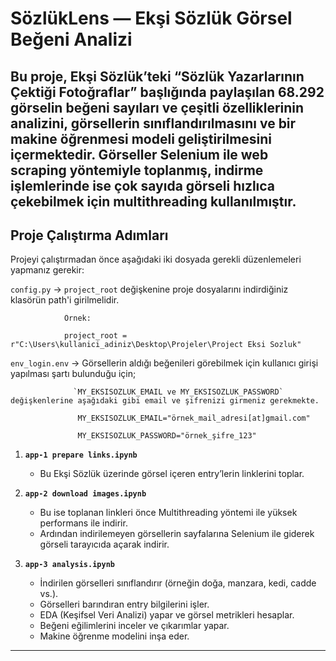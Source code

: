 # SözlükLens — Ekşi Sözlük Görsel Beğeni Analizi

Bu proje, Ekşi Sözlük’teki “Sözlük Yazarlarının Çektiği Fotoğraflar” başlığında paylaşılan 68.292 görselin beğeni sayıları ve çeşitli özelliklerinin analizini, görsellerin sınıflandırılmasını ve bir makine öğrenmesi modeli geliştirilmesini içermektedir.
Görseller Selenium ile web scraping yöntemiyle toplanmış, indirme işlemlerinde ise çok sayıda görseli hızlıca çekebilmek için multithreading kullanılmıştır.
---

##  Proje Çalıştırma Adımları

Projeyi çalıştırmadan önce aşağıdaki iki dosyada gerekli düzenlemeleri yapmanız gerekir:

`config.py` -> `project_root` değişkenine proje dosyalarını indirdiğiniz klasörün path'i girilmelidir.

                Örnek:
                
                project_root = r"C:\Users\kullanici_adiniz\Desktop\Projeler\Project Eksi Sozluk"

`env_login.env` -> Görsellerin aldığı beğenileri görebilmek için kullanıcı girişi yapılması şartı bulunduğu için;

                  `MY_EKSISOZLUK_EMAIL ve MY_EKSISOZLUK_PASSWORD` değişkenlerine aşağıdaki gibi email ve şifrenizi girmeniz gerekmekte.
                  
                   MY_EKSISOZLUK_EMAIL="örnek_mail_adresi[at]gmail.com"
                   
                   MY_EKSISOZLUK_PASSWORD="örnek_şifre_123"

1. **`app-1 prepare links.ipynb`**  
   - Bu Ekşi Sözlük üzerinde görsel içeren entry’lerin linklerini toplar.

2. **`app-2 download images.ipynb`**  
    - Bu ise toplanan linkleri önce Multithreading yöntemi ile yüksek performans ile indirir.
    - Ardından indirilemeyen görsellerin sayfalarına Selenium ile giderek görseli tarayıcıda açarak indirir. 

4. **`app-3 analysis.ipynb`**  
   - İndirilen görselleri sınıflandırır (örneğin doğa, manzara, kedi, cadde vs.).  
   - Görselleri barındıran entry bilgilerini işler.  
   - EDA (Keşifsel Veri Analizi) yapar ve görsel metrikleri hesaplar.  
   - Beğeni eğilimlerini inceler ve çıkarımlar yapar.
   - Makine öğrenme modelini inşa eder.

---
